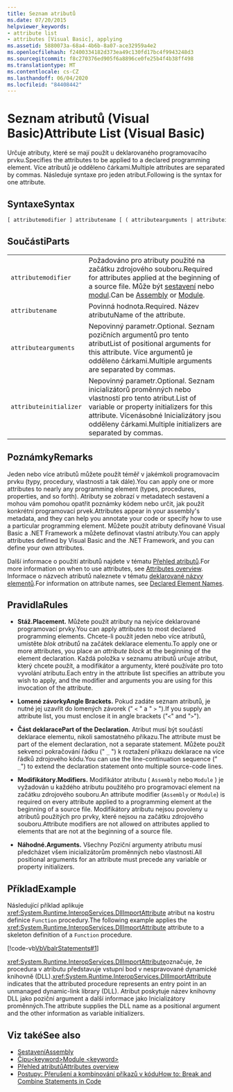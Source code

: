 ```yaml
---
title: Seznam atributů
ms.date: 07/20/2015
helpviewer_keywords:
- attribute list
- attributes [Visual Basic], applying
ms.assetid: 5880073a-68a4-4b6b-8a07-ace32959a4e2
ms.openlocfilehash: f2400334182d373ea49c130fd17bc4f9943248d3
ms.sourcegitcommit: f8c270376ed905f6a8896ce0fe25b4f4b38ff498
ms.translationtype: MT
ms.contentlocale: cs-CZ
ms.lasthandoff: 06/04/2020
ms.locfileid: "84408442"
---
```

# <a name="attribute-list-visual-basic"></a><span data-ttu-id="0aa18-102">Seznam atributů (Visual Basic)</span><span class="sxs-lookup"><span data-stu-id="0aa18-102">Attribute List (Visual Basic)</span></span>
<span data-ttu-id="0aa18-103">Určuje atributy, které se mají použít u deklarovaného programovacího prvku.</span><span class="sxs-lookup"><span data-stu-id="0aa18-103">Specifies the attributes to be applied to a declared programming element.</span></span> <span data-ttu-id="0aa18-104">Více atributů je odděleno čárkami.</span><span class="sxs-lookup"><span data-stu-id="0aa18-104">Multiple attributes are separated by commas.</span></span> <span data-ttu-id="0aa18-105">Následuje syntaxe pro jeden atribut.</span><span class="sxs-lookup"><span data-stu-id="0aa18-105">Following is the syntax for one attribute.</span></span>  
  
## <a name="syntax"></a><span data-ttu-id="0aa18-106">Syntaxe</span><span class="sxs-lookup"><span data-stu-id="0aa18-106">Syntax</span></span>  
  
```vb  
[ attributemodifier ] attributename [ ( attributearguments | attributeinitializer ) ]  
```  
  
## <a name="parts"></a><span data-ttu-id="0aa18-107">Součásti</span><span class="sxs-lookup"><span data-stu-id="0aa18-107">Parts</span></span>  
|||
|---|---|
|`attributemodifier`|<span data-ttu-id="0aa18-108">Požadováno pro atributy použité na začátku zdrojového souboru.</span><span class="sxs-lookup"><span data-stu-id="0aa18-108">Required for attributes applied at the beginning of a source file.</span></span> <span data-ttu-id="0aa18-109">Může být [sestavení](../modifiers/assembly.md) nebo [modul](../modifiers/module-keyword.md).</span><span class="sxs-lookup"><span data-stu-id="0aa18-109">Can be [Assembly](../modifiers/assembly.md) or [Module](../modifiers/module-keyword.md).</span></span>|
|`attributename`| <span data-ttu-id="0aa18-110">Povinná hodnota.</span><span class="sxs-lookup"><span data-stu-id="0aa18-110">Required.</span></span> <span data-ttu-id="0aa18-111">Název atributu</span><span class="sxs-lookup"><span data-stu-id="0aa18-111">Name of the attribute.</span></span>|
|`attributearguments`|<span data-ttu-id="0aa18-112">Nepovinný parametr.</span><span class="sxs-lookup"><span data-stu-id="0aa18-112">Optional.</span></span> <span data-ttu-id="0aa18-113">Seznam pozičních argumentů pro tento atribut</span><span class="sxs-lookup"><span data-stu-id="0aa18-113">List of positional arguments for this attribute.</span></span> <span data-ttu-id="0aa18-114">Více argumentů je odděleno čárkami.</span><span class="sxs-lookup"><span data-stu-id="0aa18-114">Multiple arguments are separated by commas.</span></span>|
|`attributeinitializer`|<span data-ttu-id="0aa18-115">Nepovinný parametr.</span><span class="sxs-lookup"><span data-stu-id="0aa18-115">Optional.</span></span> <span data-ttu-id="0aa18-116">Seznam inicializátorů proměnných nebo vlastností pro tento atribut.</span><span class="sxs-lookup"><span data-stu-id="0aa18-116">List of variable or property initializers for this attribute.</span></span> <span data-ttu-id="0aa18-117">Vícenásobné Inicializátory jsou odděleny čárkami.</span><span class="sxs-lookup"><span data-stu-id="0aa18-117">Multiple initializers are separated by commas.</span></span>|
  
## <a name="remarks"></a><span data-ttu-id="0aa18-118">Poznámky</span><span class="sxs-lookup"><span data-stu-id="0aa18-118">Remarks</span></span>  
 <span data-ttu-id="0aa18-119">Jeden nebo více atributů můžete použít téměř v jakémkoli programovacím prvku (typy, procedury, vlastnosti a tak dále).</span><span class="sxs-lookup"><span data-stu-id="0aa18-119">You can apply one or more attributes to nearly any programming element (types, procedures, properties, and so forth).</span></span> <span data-ttu-id="0aa18-120">Atributy se zobrazí v metadatech sestavení a mohou vám pomohou opatřit poznámky kódem nebo určit, jak použít konkrétní programovací prvek.</span><span class="sxs-lookup"><span data-stu-id="0aa18-120">Attributes appear in your assembly's metadata, and they can help you annotate your code or specify how to use a particular programming element.</span></span> <span data-ttu-id="0aa18-121">Můžete použít atributy definované Visual Basic a .NET Framework a můžete definovat vlastní atributy.</span><span class="sxs-lookup"><span data-stu-id="0aa18-121">You can apply attributes defined by Visual Basic and the .NET Framework, and you can define your own attributes.</span></span>  

 <span data-ttu-id="0aa18-122">Další informace o použití atributů najdete v tématu [Přehled atributů](../../programming-guide/concepts/attributes/index.md).</span><span class="sxs-lookup"><span data-stu-id="0aa18-122">For more information on when to use attributes, see [Attributes overview](../../programming-guide/concepts/attributes/index.md).</span></span> <span data-ttu-id="0aa18-123">Informace o názvech atributů naleznete v tématu [deklarované názvy elementů](../../programming-guide/language-features/declared-elements/declared-element-names.md).</span><span class="sxs-lookup"><span data-stu-id="0aa18-123">For information on attribute names, see [Declared Element Names](../../programming-guide/language-features/declared-elements/declared-element-names.md).</span></span>  
  
## <a name="rules"></a><span data-ttu-id="0aa18-124">Pravidla</span><span class="sxs-lookup"><span data-stu-id="0aa18-124">Rules</span></span>  
  
- <span data-ttu-id="0aa18-125">**Stáž.**</span><span class="sxs-lookup"><span data-stu-id="0aa18-125">**Placement.**</span></span> <span data-ttu-id="0aa18-126">Můžete použít atributy na nejvíce deklarované programovací prvky.</span><span class="sxs-lookup"><span data-stu-id="0aa18-126">You can apply attributes to most declared programming elements.</span></span> <span data-ttu-id="0aa18-127">Chcete-li použít jeden nebo více atributů, umístěte *blok atributů* na začátek deklarace elementu.</span><span class="sxs-lookup"><span data-stu-id="0aa18-127">To apply one or more attributes, you place an *attribute block* at the beginning of the element declaration.</span></span> <span data-ttu-id="0aa18-128">Každá položka v seznamu atributů určuje atribut, který chcete použít, a modifikátor a argumenty, které používáte pro toto vyvolání atributu.</span><span class="sxs-lookup"><span data-stu-id="0aa18-128">Each entry in the attribute list specifies an attribute you wish to apply, and the modifier and arguments you are using for this invocation of the attribute.</span></span>  
  
- <span data-ttu-id="0aa18-129">**Lomené závorky**</span><span class="sxs-lookup"><span data-stu-id="0aa18-129">**Angle Brackets.**</span></span> <span data-ttu-id="0aa18-130">Pokud zadáte seznam atributů, je nutné jej uzavřít do lomených závorek (" `<` " a " `>` ").</span><span class="sxs-lookup"><span data-stu-id="0aa18-130">If you supply an attribute list, you must enclose it in angle brackets ("`<`" and "`>`").</span></span>  
  
- <span data-ttu-id="0aa18-131">**Část deklarace**</span><span class="sxs-lookup"><span data-stu-id="0aa18-131">**Part of the Declaration.**</span></span> <span data-ttu-id="0aa18-132">Atribut musí být součástí deklarace elementu, nikoli samostatného příkazu.</span><span class="sxs-lookup"><span data-stu-id="0aa18-132">The attribute must be part of the element declaration, not a separate statement.</span></span> <span data-ttu-id="0aa18-133">Můžete použít sekvenci pokračování řádku (" `_` ") k roztažení příkazu deklarace na více řádků zdrojového kódu.</span><span class="sxs-lookup"><span data-stu-id="0aa18-133">You can use the line-continuation sequence (" `_`") to extend the declaration statement onto multiple source-code lines.</span></span>  
  
- <span data-ttu-id="0aa18-134">**Modifikátory.**</span><span class="sxs-lookup"><span data-stu-id="0aa18-134">**Modifiers.**</span></span> <span data-ttu-id="0aa18-135">Modifikátor atributu ( `Assembly` nebo `Module` ) je vyžadován u každého atributu použitého pro programovací element na začátku zdrojového souboru.</span><span class="sxs-lookup"><span data-stu-id="0aa18-135">An attribute modifier (`Assembly` or `Module`) is required on every attribute applied to a programming element at the beginning of a source file.</span></span> <span data-ttu-id="0aa18-136">Modifikátory atributu nejsou povoleny u atributů použitých pro prvky, které nejsou na začátku zdrojového souboru.</span><span class="sxs-lookup"><span data-stu-id="0aa18-136">Attribute modifiers are not allowed on attributes applied to elements that are not at the beginning of a source file.</span></span>  
  
- <span data-ttu-id="0aa18-137">**Náhodné.**</span><span class="sxs-lookup"><span data-stu-id="0aa18-137">**Arguments.**</span></span> <span data-ttu-id="0aa18-138">Všechny Poziční argumenty atributu musí předcházet všem inicializátorům proměnných nebo vlastností.</span><span class="sxs-lookup"><span data-stu-id="0aa18-138">All positional arguments for an attribute must precede any variable or property initializers.</span></span>  
  
## <a name="example"></a><span data-ttu-id="0aa18-139">Příklad</span><span class="sxs-lookup"><span data-stu-id="0aa18-139">Example</span></span>  
 <span data-ttu-id="0aa18-140">Následující příklad aplikuje <xref:System.Runtime.InteropServices.DllImportAttribute> atribut na kostru definice `Function` procedury.</span><span class="sxs-lookup"><span data-stu-id="0aa18-140">The following example applies the <xref:System.Runtime.InteropServices.DllImportAttribute> attribute to a skeleton definition of a `Function` procedure.</span></span>  
  
 [!code-vb[VbVbalrStatements#1](~/samples/snippets/visualbasic/VS_Snippets_VBCSharp/VbVbalrStatements/VB/Class1.vb#1)]  
  
 <span data-ttu-id="0aa18-141"><xref:System.Runtime.InteropServices.DllImportAttribute>označuje, že procedura v atributu představuje vstupní bod v nespravované dynamické knihovně (DLL).</span><span class="sxs-lookup"><span data-stu-id="0aa18-141"><xref:System.Runtime.InteropServices.DllImportAttribute> indicates that the attributed procedure represents an entry point in an unmanaged dynamic-link library (DLL).</span></span> <span data-ttu-id="0aa18-142">Atribut poskytuje název knihovny DLL jako poziční argument a další informace jako Inicializátory proměnných.</span><span class="sxs-lookup"><span data-stu-id="0aa18-142">The attribute supplies the DLL name as a positional argument and the other information as variable initializers.</span></span>  
  
## <a name="see-also"></a><span data-ttu-id="0aa18-143">Viz také</span><span class="sxs-lookup"><span data-stu-id="0aa18-143">See also</span></span>

- [<span data-ttu-id="0aa18-144">Sestavení</span><span class="sxs-lookup"><span data-stu-id="0aa18-144">Assembly</span></span>](../modifiers/assembly.md)
- [<span data-ttu-id="0aa18-145">Čipu\<keyword></span><span class="sxs-lookup"><span data-stu-id="0aa18-145">Module \<keyword></span></span>](../modifiers/module-keyword.md)
- [<span data-ttu-id="0aa18-146">Přehled atributů</span><span class="sxs-lookup"><span data-stu-id="0aa18-146">Attributes overview</span></span>](../../programming-guide/concepts/attributes/index.md)
- [<span data-ttu-id="0aa18-147">Postupy: Přerušení a kombinování příkazů v kódu</span><span class="sxs-lookup"><span data-stu-id="0aa18-147">How to: Break and Combine Statements in Code</span></span>](../../programming-guide/program-structure/how-to-break-and-combine-statements-in-code.md)
